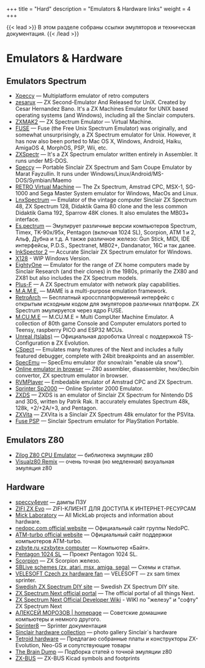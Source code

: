 +++
title = "Hard"
description = "Emulators & Hardware links"
weight = 4
+++

{{< lead >}}
В этом разделе собраны ссылки эмуляторов и техническая документация.
{{< /lead >}}


# Emulators & Hardware
## Emulators Spectrum
* [Xpeccy](https://github.com/samstyle/Xpeccy) — Multiplatform emulator of retro computers
* [zesarux](https://github.com/chernandezba/zesarux) — ZX Second-Emulator And Released for UniX. Created by Cesar Hernandez Bano. It's a ZX Machines Emulator for UNIX based operating systems (and Windows), including all the Sinclair computers.
* [ZXMAK2](https://github.com/zxmak/ZXMAK2) — ZX Spectrum Emulator — Virtual Machine.
* [FUSE](https://fuse-emulator.sourceforge.net/) — Fuse (the Free Unix Spectrum Emulator) was originally, and somewhat unsurprisingly, a ZX Spectrum emulator for Unix. However, it has now also been ported to Mac OS X, Windows, Android, Haiku, AmigaOS 4, MorphOS, PSP, Wii, etc.
* [ZXSpectr](https://github.com/chernandezba/zxspectr) — It's a ZX Spectrum emulator written entirely in Assembler. It runs under MS-DOS.
* [Speccy](https://fms.komkon.org/Speccy/) — Portable Sinclair ZX Spectrum and Sam Coupe Emulator by Marat Fayzullin. It runs under Windows/Linux/Android/MS-DOS/Symbian/Maemo
* [RETRO Virtual Machine](https://www.retrovirtualmachine.org/) — The Zx Spectrum, Amstrad CPC, MSX-1, SG-1000 and Sega Master System emulator for Windows, MacOs and Linux.
* [LnxSpectrum](https://www.ilnx.cz/lnxsp/) — Emulator of the vintage computer Sinclair ZX Spectrum 48, ZX Spectrum 128, Didaktik Gama 80 clone and the less common Didaktik Gama 192, Sparrow 48K clones. It also emulates the MB03+ interface.
* [Es.pectrum](https://habisoft.com/espectrum/EN.htm) — Эмулирует различные версии компьютеров Spectrum, Timex, TK-90x/95x, Pentagon (включая 1024 SL), Scorpion, ATM 1 и 2, Альф, Дубна и т.д. А также различное железо: Gun Stick, MIDI, IDE интерфейсы, P.D.S., Spectranet, MB02+, Dandanator, 16C и так далее.
* [InkSpector 2](http://www.inkland.org.uk/inkspector/index.htm) — Accurate Sinclair ZX Spectrum emulator for Windows.
* [X128](https://x128.speccy.cz/x128wip/x128wip.htm) - WIP Windows Version.
* [EightyOne](https://sourceforge.net/projects/eightyone-sinclair-emulator/) — Emulator for the range of ZX home computers made by Sinclair Research (and their clones) in the 1980s, primarily the ZX80 and ZX81 but also includes the ZX Spectrum models.
* [Plus-F](http://plus-f.socialthingy.com/) — A ZX Spectrum emulator with network play capabilities.
* [M.A.M.E.](https://www.mamedev.org/) — MAME is a multi-purpose emulation framework.
* [RetroArch](https://www.retroarch.com/index.php) — Бесплатный кроссплатформенный интерфейс с открытым исходным кодом для эмуляторов различных платформ. ZX Spectrum эмулируется через ядро FUSE.
* [M.CU.M.E](https://github.com/Jean-MarcHarvengt/MCUME) — M.CU.M.E = Multi CompUter Machine Emulator. A collection of 80th game Console and Computer emulators ported to Teensy, raspberry PICO and ESP32 MCUs.
* [Unreal (tslabs)](https://github.com/tslabs/zx-evo/tree/master/pentevo/unreal/Unreal) — Официальная дороботка Unreal с поддержкой TS-Configuration в ZX Evolution.
* [CSpect](http://www.cspect.org/) — Emulates many features of the Next and includes a fully featured debugger, complete with 24bit breakpoints and an assembler.
* [SpecEmu](https://specemu.zxe.io/) — SpecEmu emulator (for snow/rain "enable ula snow").
* [Online emulator in browser](https://zxn.ru) — Z80 assembler, disassembler, hex/dec/bin convertor, ZX spectrum emulator in browser.
* [RVMPlayer](https://www.retrovirtualmachine.org/rvmplayer/) — Embedable emulator of Amstrad CPC and ZX Spectrum.
* [Sprinter Sp2000](https://emu.sprinter.ru/) — Online Sprinter 2000 Emulator.
* [ZXDS](http://zxds.raxoft.cz/) — ZXDS is an emulator of Sinclair ZX Spectrum for Nintendo DS and 3DS, written by Patrik Rak. It accurately emulates Spectrum 48k, 128k, +2/+2A/+3, and Pentagon.
* [ZXVita](https://vitadb.rinnegatamante.it/#/info/478) — ZXVita is a Sinclair ZX Spectrum 48k emulator for the PSVita.
* [Fuse PSP](http://psp.akop.org/fuse.htm) — Sinclair Spectrum emulator for PlayStation Portable.
## Emulators Z80
* [Zilog Z80 CPU Emulator](https://github.com/redcode/Z80) — библиотека эмуляции z80
* [Visualz80 Remix](https://floooh.github.io/visualz80remix/) — очень точная (но медленная) визуальная эмуляция z80
## Hardware
* [speccy4ever](https://speccy4ever.speccy.org/) — дампы ПЗУ
* [ZIFI ZX Evo](http://ts.retropc.ru/) — ZIFI-КЛИЕНТ ДЛЯ ДОСТУПА К ИНТЕРНЕТ-РЕСУРСАМ
* [Mick Laboratory](http://micklab.ru/) — All MickLab projects and information about hardware.
* [nedopc.com official website](http://nedopc.com/) — Официальный сайт группы NedoPC.
* [ATM-turbo official website](http://atmturbo.nedopc.com/) — Официальный сайт поддержки компьютеров ATM-turbo.
* [zxbyte.ru «zxbyte» computer](http://zxbyte.ru/) — Компьютер «Байт».
* [Pentagon 1024 SL](http://pentagon.nedopc.com/) — Проект Pentagon 1024 SL.
* [Scorpion](http://scorpion.ru/spectrum/hard/sc_hard.htm) — ZX Scorpion железо.
* [SBLive schemes (zx, atari, msx, amiga, sega)](http://sblive.narod.ru/) — Схемы и статьи.
* [VELESOFT Czech zx hardware fan](http://velesoft.speccy.cz/) — VELESOFT — zx sam timex sprinter.
* [Swedish ZX Spectrum DIY site](http://user.tninet.se/~vjz762w/) — Swedish ZX Spectrum DIY site.
* [ZX Spectrum Next official portal](http://www.specnext.com/) — The official portal of all things Next.
* [ZX Spectrum Next Official Developer Wiki](https://wiki.specnext.dev/) - WIKI по "железу" и "софту" ZX Spectrum Next
* [АЛЕКСЕЙ МОРОЗОВ | homepage](http://alemorf.ru/comps/index.html) — Советские домашние компьютеры и немного другого.
* [Sprinter8](http://sprinter8.org) — Sprinter документация
* [Sinclair hardware collection](https://www.tomdalby.com/retro/sinclair.html) — photo gallery Sinclair`s hardware
* [Tetroid hardware](http://tetroid.nedopc.com/) — Предлагаю собранные платы и конструкторы ZX-Evolution, Neo-GS и сопутствующие товары
* [The Brain Dump](https://floooh.github.io/archive/) — Подборка статей о точной эмуляции z80
* [ZX-BUS](https://github.com/atsidaev/zxbus) — ZX-BUS Kicad symbols and footprints

